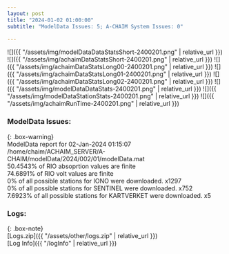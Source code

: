 ```yaml
---
layout: post
title: "2024-01-02 01:00:00"
subtitle: "ModelData Issues: 5; A-CHAIM System Issues: 0"

---
```


![]({{ "/assets/img/modelDataDataStatsShort-2400201.png" | relative_url }})
![]({{ "/assets/img/achaimDataStatsShort-2400201.png" | relative_url }})
![]({{ "/assets/img/achaimDataStatsLong00-2400201.png" | relative_url }})
![]({{ "/assets/img/achaimDataStatsLong01-2400201.png" | relative_url }})
![]({{ "/assets/img/achaimDataStatsLong02-2400201.png" | relative_url }})
![]({{ "/assets/img/modelDataDataStats-2400201.png" | relative_url }})
![]({{ "/assets/img/modelDataStationStats-2400201.png" | relative_url }})
![]({{ "/assets/img/achaimRunTime-2400201.png" | relative_url }})


### ModelData Issues:  
  
{: .box-warning}  
 ModelData report for 02-Jan-2024 01:15:07   
 /home/chaim/ACHAIM_SERVER/A-CHAIM/modelData/2024/002/01/modelData.mat   
 50.4543% of RIO absoprtion values are finite   
 74.6891% of RIO volt values are finite   
 0% of all possible stations for IONO were downloaded. x1297   
 0% of all possible stations for SENTINEL were downloaded. x752   
 7.6923% of all possible stations for KARTVERKET were downloaded. x5   
  


### Logs:  
  
{: .box-note}  
[Logs.zip]({{ "/assets/other/logs.zip" | relative_url }})  
[Log Info]({{ "/logInfo" | relative_url }})  
